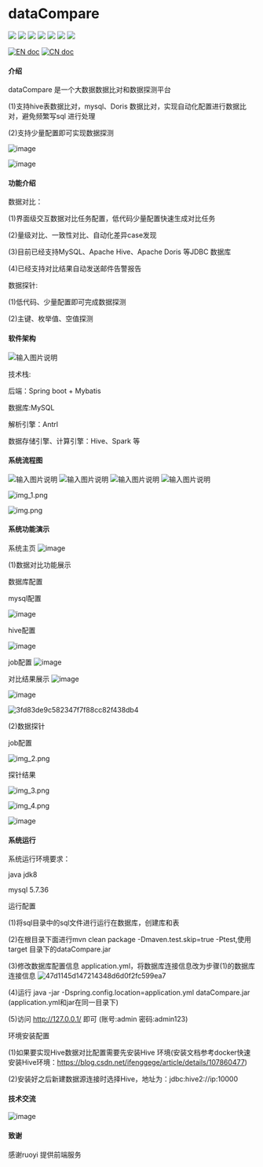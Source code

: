 # dataCompare
![](https://gitee.com/ZhuGeZiFang/data-compare/badge/star.svg)
![](https://gitee.com/ZhuGeZiFang/data-compare/badge/fork.svg?theme=gvp)
![](https://img.shields.io/github/stars/zhugezifang/dataCompare.svg?logo=GitHub)
![](https://img.shields.io/github/forks/zhugezifang/dataCompare.svg?logo=GitHub)
![](https://img.shields.io/github/watchers/zhugezifang/dataCompare.svg?logo=GitHub)
![](https://img.shields.io/github/license/zhugezifang/dataCompare.svg)
![](https://img.shields.io/github/v/release/zhugezifang/dataCompare?label=latest&style=flat-square)

[![EN doc](https://img.shields.io/badge/document-English-blue.svg)](README.md)
[![CN doc](https://img.shields.io/badge/文档-中文版-blue.svg)](README-CN.md)

#### 介绍
dataCompare 是一个大数据数据比对和数据探测平台

(1)支持hive表数据比对，mysql、Doris 数据比对，实现自动化配置进行数据比对，避免频繁写sql 进行处理

(2)支持少量配置即可实现数据探测

![image](https://user-images.githubusercontent.com/28300167/207563954-6e3dba02-84de-4881-9a23-371b88ed5b1e.png)

![image](https://user-images.githubusercontent.com/28300167/226346775-f1c1ed2d-8370-45db-878c-8ab81d9e402e.png)

#### 功能介绍

数据对比：

(1)界面级交互数据对比任务配置，低代码少量配置快速生成对比任务

(2)量级对比、一致性对比、自动化差异case发现

(3)目前已经支持MySQL、Apache Hive、Apache Doris 等JDBC 数据库

(4)已经支持对比结果自动发送邮件告警报告

数据探针:

(1)低代码、少量配置即可完成数据探测

(2)主键、枚举值、空值探测
#### 软件架构

![输入图片说明](image77.png)

技术栈:

后端：Spring boot + Mybatis

数据库:MySQL

解析引擎：Antrl

数据存储引擎、计算引擎：Hive、Spark 等


#### 系统流程图

![输入图片说明](image1.png)
![输入图片说明](image2.png)
![输入图片说明](image3.png)
![输入图片说明](image4.png)

![img_1.png](img_1.png)

![img.png](img.png)


#### 系统功能演示
系统主页
![image](https://user-images.githubusercontent.com/28300167/207257662-273fc531-c21e-437a-9d20-f15a533b58bd.png)

(1)数据对比功能展示

数据库配置

mysql配置

![image](https://user-images.githubusercontent.com/28300167/207256310-8c6d0be4-90c2-4a71-a49b-c54d3537a7bf.png)

hive配置

![image](https://user-images.githubusercontent.com/28300167/207497891-8dc317f6-06f3-4d53-96d5-400586e0a488.png)


job配置
![image](https://user-images.githubusercontent.com/28300167/207256145-7ce5eaa2-7030-4c2c-91d9-3e566162e91e.png)

对比结果展示
![image](https://user-images.githubusercontent.com/28300167/208607718-0767ff93-223a-408d-a586-7d509f278197.png)

![image](https://user-images.githubusercontent.com/28300167/207259977-fd2258a8-fce1-4a3b-85a3-2b6213e3b0a7.png)

![3fd83de9c582347f7f88cc82f438db4](https://user-images.githubusercontent.com/28300167/208607767-94cffce0-30f3-45ec-a280-978964e153bb.png)

(2)数据探针

job配置

![img_2.png](img_2.png)

探针结果

![img_3.png](img_3.png)

![img_4.png](img_4.png)

![image](https://user-images.githubusercontent.com/28300167/229501053-4e33b6fb-851a-4fb2-9b19-16308359f57e.png)

#### 系统运行
系统运行环境要求：

java jdk8

mysql 5.7.36

运行配置

(1)将sql目录中的sql文件进行运行在数据库，创建库和表

(2)在根目录下面进行mvn clean package -Dmaven.test.skip=true -Ptest,使用target 目录下的dataCompare.jar

(3)修改数据库配置信息 application.yml，将数据库连接信息改为步骤(1)的数据库连接信息
![47d1145d147214348d6d0f2fc599ea7](https://user-images.githubusercontent.com/28300167/219598181-5731e845-a49e-43af-a96c-db6d6148b11a.png)

(4)运行 java -jar -Dspring.config.location=application.yml dataCompare.jar (application.yml和jar在同一目录下)

(5)访问 http://127.0.0.1/ 即可 (账号:admin 密码:admin123)

环境安装配置

(1)如果要实现Hive数据对比配置需要先安装Hive 环境(安装文档参考docker快速安装Hive环境：https://blog.csdn.net/ifenggege/article/details/107860477)

(2)安装好之后新建数据源连接时选择Hive，地址为：jdbc:hive2://ip:10000 


#### 技术交流
![image](https://user-images.githubusercontent.com/28300167/207255900-152d6834-9602-4ada-91ca-ad9906d89bf8.png)


#### 致谢
感谢ruoyi 提供前端服务

